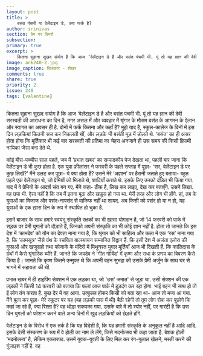 ```yaml
---
layout: post
title: >
    बसंत पंचमी या वेलेंटाइन डे, क्या फर्क है? 
author: srinivas
section: प्रेम पर विमर्श
subsection:
primary: true
excerpt: >
    कितना सुहाना सुखद संयोग है कि आज ‘वेलेंटाइन डे है और बसंत पंचमी भी. यूं तो यह ज्ञान की देवी सरस्वती की आराधना का दिन है, मगर असल में और व्यवहार में श्रृंगार के मौसम बसंत के आगमन के ऐलान और स्वागत का अवसर ही है. दोनों में फर्क कितना और कहाँ है?
image: ank240-2.jpg
image_caption: चित्रकार - शेखर
comments: true
share: true
priority: 2
issue: 240
tags: [valentine]
---
```


कितना सुहाना सुखद संयोग है कि आज ‘वेलेंटाइन डे है और बसंत पंचमी भी. यूं तो यह ज्ञान की देवी सरस्वती की आराधना का दिन है, मगर असल में और व्यवहार में श्रृंगार के मौसम बसंत के आगमन के ऐलान और स्वागत का अवसर ही है. दोनों में फर्क कितना और कहाँ है? मुझे याद है, स्कूल-कालेज के दिनों में इस दिन लड़कियां कितनी सज कर निकलती थीं, और लड़के भी बसंती मूड में डोलते थे. ‘बसंत’ का ही असर होता होगा कि मूर्तिकार भी कई बार सरस्वती की प्रतिमा का चेहरा अनजाने ही उस समय की किसी  फ़िल्मी नायिका जैसा बना देते थे.

कोई बीस-पच्चीस  साल पहले, जब मैं ‘प्रभात खबर’ का सम्पादकीय पेज देखता था, पहली बार जाना कि वेलेंटाइन डे भी कुछ होता है. एक युवा फ्रीलांसर ने फरवरी के पहले सप्ताह में पूछा- ‘सर, वेलेंटाइन डे पर कुछ लिखें?’ मैंने उलट कर पूछा- ये क्या होता है? उसने मेरे ‘अज्ञान’ पर हैरानी जताते हुए बताया- बहुत पहले एक वेलेंटाइन थे, जो प्रेमियों को मिलाते थे, शादियाँ कराते थे. इसके लिए उनको दंडित भी किया गया. बाद में वे प्रेमियों के आदर्श संत बन गए.  मैंने कहा- ठीक है, लिख कर लाइए, देख कर बताएँगे. उसने लिखा. वह छपा भी. ऐसा नहीं है कि तब मैं इतना बूढा और खडूस हो गया था. मेरी तरह और लोग भी होंगे. हां, तब के युवाओं का मिजाज और पसंद-नापसंद से वाकिफ नहीं था शायद. अब किसी को पसंद हो या न हो, यह युवाओं के एक ख़ास दिन के रूप में स्थापित हो चुका है.

इसमें बाजार के साथ हमारे स्वयंभू संस्कृति रक्षकों का भी ख़ासा योगदान है, जो 14 फरवरी को पार्क में सड़क पर प्रेमी युगलों को दौड़ाते हैं, जिनको अपनी संस्कृति का भी कोई ज्ञान नहीं है. होता तो जानते कि इस देश में ‘कामदेव’ को यौन का देवता माना गया है, कि श्रृंगार को भी साहित्य और कला में एक ‘रस’ माना गया है.  कि ‘कामसूत्र’ जैसे  ग्रंथ के रचयिता वात्स्यायन सम्मानित विद्वान हैं. कि इसी देश में अजंता एलोरा की गुफाओं और खजुराहो तथा कोणार्क के मंदिरों में मिथुनरत युगल मूर्तियाँ आज भी दिखती हैं. कि कालिदास के ग्रंथों में कैसे श्रृंगारिक ब्यौरे हैं. जानते कि जयदेव ने 'गीत गोविंद' में कृष्ण और राधा के प्रणय का विवरण कैसे किया है। जानते कि कृष्ण कितने उन्मुक्त थे कि अपनी बहन सुभद्रा को उसके प्रेमी अर्जुन के साथ घर से भागने में सहायता की थी.

प्रभात खबर में ही टाइपिंग सेक्शन में एक लड़का था, जो 'उस' जमात' से जुड़ा था. उसी सेक्शन की एक लड़की ने किसी 14 फरवरी को बताया कि फलां आज पार्क में हुड़दंग कर रहा होगा. भाई बहन भी साथ हो तो ई लोग तंग करता है. कुछ देर में वह आया. उत्फुल्ल होकर किसी को बता रहा था- आज तो मजा आ गया. मैंने बुला कर पूछा- मेरे स्कूटर पर यह (वह लड़की पास में थी) बैठी रहेगी तो तुम लोग रोक कर पूछोगे कि कहां जा रहे हैं, क्या रिश्ता है? वह थोड़ा सकपका गया. उसके बारे में तो श्योर नहीं, पर गारंटी है कि उस दिन युगलों को परेशान करने वाले अन्य दिनों में खुद लड़कियों को छेड़ते होंगे.

वेलेंटाइन डे के विरोध में एक तर्क है कि यह विदेशी है, कि यह हमारी संस्कृति के अनुकूल नहीं है आदि आदि. इसके देसी संस्करण के रूप में वे होली का नाम ले लेंगे, जिसे मदनोत्सव भी कहा जाता है. बेशक होली ‘मदनोत्सव’ है, लेकिन एकतरफा. उसमें युवक-युवती के लिए मिल कर रंग-गुलाल खेलने, मस्ती करने की गुंजाइश नहीं है. वह